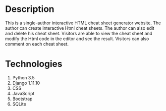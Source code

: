 # Description
This is a single-author interactive HTML cheat sheet generator website. The author can create interactive Html cheat sheets. The author can also edit and delete his cheat sheet. Visitors are able to view the cheat sheet and modify the Html code in the editor and see the result. Visitors can also comment on each cheat sheet.

# Technologies
1. Python 3.5
2. Django 1.11.10
3. CSS
4. JavaScript
5. Bootstrap
6. SQLite
